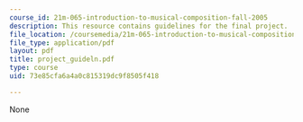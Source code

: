 ```yaml
---
course_id: 21m-065-introduction-to-musical-composition-fall-2005
description: This resource contains guidelines for the final project.
file_location: /coursemedia/21m-065-introduction-to-musical-composition-fall-2005/73e85cfa6a4a0c815319dc9f8505f418_project_guideln.pdf
file_type: application/pdf
layout: pdf
title: project_guideln.pdf
type: course
uid: 73e85cfa6a4a0c815319dc9f8505f418

---
```

None